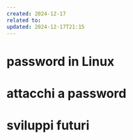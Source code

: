 ```yaml
---
created: 2024-12-17
related to: 
updated: 2024-12-17T21:15
---
```

# password in Linux
# attacchi a password
# sviluppi futuri